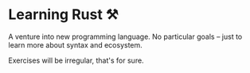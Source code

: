 # Learning Rust ⚒

A venture into new programming language. No particular goals – just to learn more about syntax and ecosystem.

Exercises will be irregular, that's for sure.
